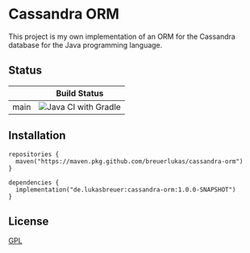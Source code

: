 # Cassandra ORM

This project is my own implementation of an ORM for the Cassandra database for the Java programming language.

## Status

|      | Build Status                                                                                                |
|------|-------------------------------------------------------------------------------------------------------------|
| main | ![Java CI with Gradle](https://github.com/breuerlukas/cassandra-orm/actions/workflows/gradle.yml/badge.svg) |

## Installation

```
repositories {
  maven("https://maven.pkg.github.com/breuerlukas/cassandra-orm")
}

dependencies {
  implementation("de.lukasbreuer:cassandra-orm:1.0.0-SNAPSHOT")
}
```

## License

[GPL](https://github.com/breuerlukas/cassandra-orm/blob/main/LICENSE.md)
